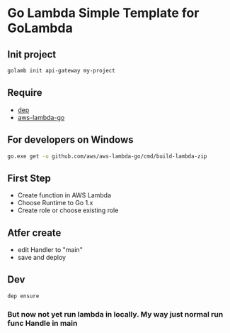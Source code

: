 # Go Lambda Simple Template for GoLambda

## Init project

```sh
golamb init api-gateway my-project
```

## Require

* [dep](https://github.com/golang/dep)
* [aws-lambda-go](https://github.com/aws/aws-lambda-go/)

## For developers on Windows
```bash
go.exe get -u github.com/aws/aws-lambda-go/cmd/build-lambda-zip
```


## First Step

* Create function in AWS Lambda
* Choose Runtime to Go 1.x
* Create role or choose existing role

## Atfer create

* edit Handler to "main"
* save and deploy

## Dev

```sh
dep ensure
```

### But now not yet run lambda in locally. My way just normal run func Handle in main
